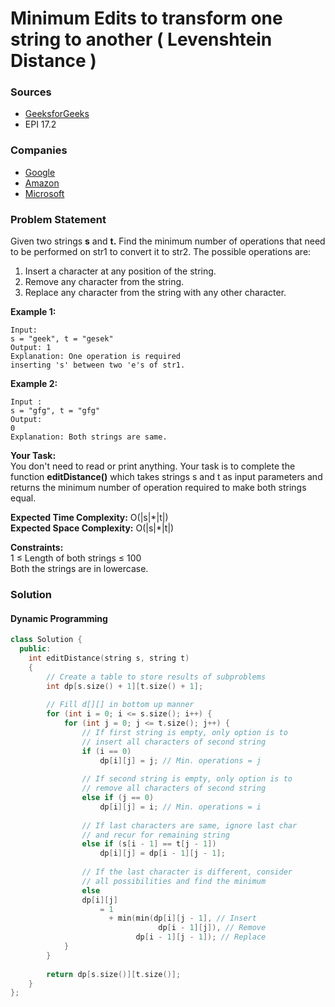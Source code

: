 # Minimum Edits to transform one string to another \( Levenshtein Distance \)

### Sources

* [GeeksforGeeks](https://practice.geeksforgeeks.org/problems/edit-distance3702/1#)
* EPI 17.2

### Companies

* [Google](../../company-based-lists/google.md)
* [Amazon](../../company-based-lists/amazon.md)
* [Microsoft](../../company-based-lists/microsoft.md)

### Problem Statement

Given two strings **s** and **t.** Find the minimum number of operations that need to be performed on str1 to convert it to str2. The possible operations are:

1. Insert a character at any position of the string.
2. Remove any character from the string.
3. Replace any character from the string with any other character.

**Example 1:**

```text
Input: 
s = "geek", t = "gesek"
Output: 1
Explanation: One operation is required 
inserting 's' between two 'e's of str1.
```

**Example 2:**

```text
Input : 
s = "gfg", t = "gfg"
Output: 
0
Explanation: Both strings are same.
```

**Your Task:**  
 You don't need to read or print anything. Your task is to complete the function **editDistance\(\)** which takes strings s and t as input parameters and returns the minimum number of operation required to make both strings equal. 

  
 **Expected Time Complexity:** O\(\|s\|\*\|t\|\)  
 **Expected Space Complexity:** O\(\|s\|\*\|t\|\)

  
 **Constraints:**  
 1 ≤ Length of both strings ≤ 100  
 Both the strings are in lowercase.

### Solution

#### Dynamic Programming

```cpp
class Solution {
  public:
    int editDistance(string s, string t) 
    {
        // Create a table to store results of subproblems
        int dp[s.size() + 1][t.size() + 1];
 
        // Fill d[][] in bottom up manner
        for (int i = 0; i <= s.size(); i++) {
            for (int j = 0; j <= t.size(); j++) {
                // If first string is empty, only option is to
                // insert all characters of second string
                if (i == 0)
                    dp[i][j] = j; // Min. operations = j
 
                // If second string is empty, only option is to
                // remove all characters of second string
                else if (j == 0)
                    dp[i][j] = i; // Min. operations = i
 
                // If last characters are same, ignore last char
                // and recur for remaining string
                else if (s[i - 1] == t[j - 1])
                    dp[i][j] = dp[i - 1][j - 1];
 
                // If the last character is different, consider
                // all possibilities and find the minimum
                else
                dp[i][j]
                    = 1
                      + min(min(dp[i][j - 1], // Insert
                                 dp[i - 1][j]), // Remove
                            dp[i - 1][j - 1]); // Replace
            }
        }
 
        return dp[s.size()][t.size()];
    }
};
```



